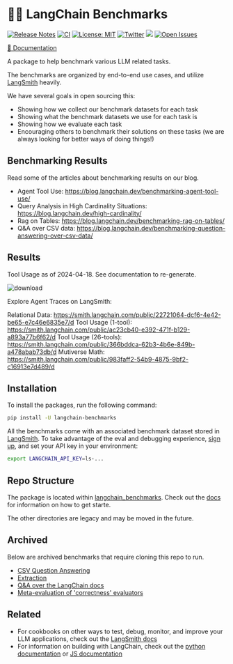 # 🦜💯 LangChain Benchmarks

[![Release Notes](https://img.shields.io/github/release/langchain-ai/langchain-benchmarks)](https://github.com/langchain-ai/langchain-benchmarks/releases)
[![CI](https://github.com/langchain-ai/langchain-benchmarks/actions/workflows/ci.yml/badge.svg)](https://github.com/langchain-ai/langchain-benchmarks/actions/workflows/ci.yml)
[![License: MIT](https://img.shields.io/badge/License-MIT-yellow.svg)](https://opensource.org/licenses/MIT)
[![Twitter](https://img.shields.io/twitter/url/https/twitter.com/langchainai.svg?style=social&label=Follow%20%40LangChainAI)](https://twitter.com/langchainai)
[![](https://dcbadge.vercel.app/api/server/6adMQxSpJS?compact=true&style=flat)](https://discord.gg/6adMQxSpJS)
[![Open Issues](https://img.shields.io/github/issues-raw/langchain-ai/langchain-benchmarks)](https://github.com/langchain-ai/langchain-benchmarks/issues)


[📖 Documentation](https://langchain-ai.github.io/langchain-benchmarks/index.html)

A package to help benchmark various LLM related tasks.

The benchmarks are organized by end-to-end use cases, and
utilize [LangSmith](https://smith.langchain.com/) heavily.

We have several goals in open sourcing this:

- Showing how we collect our benchmark datasets for each task
- Showing what the benchmark datasets we use for each task is
- Showing how we evaluate each task
- Encouraging others to benchmark their solutions on these tasks (we are always looking for better ways of doing things!)

## Benchmarking Results

Read some of the articles about benchmarking results on our blog.

* Agent Tool Use: https://blog.langchain.dev/benchmarking-agent-tool-use/
* Query Analysis in High Cardinality Situations: https://blog.langchain.dev/high-cardinality/
* Rag on Tables: https://blog.langchain.dev/benchmarking-rag-on-tables/
* Q&A over CSV data: https://blog.langchain.dev/benchmarking-question-answering-over-csv-data/


## Results

Tool Usage as of 2024-04-18. See documentation to re-generate.

![download](https://github.com/langchain-ai/langchain-benchmarks/assets/3205522/0da33de8-e03f-49cf-bd48-e9ff945828a9)

Explore Agent Traces on LangSmith:

Relational Data: https://smith.langchain.com/public/22721064-dcf6-4e42-be65-e7c46e6835e7/d
Tool Usage (1-tool): https://smith.langchain.com/public/ac23cb40-e392-471f-b129-a893a77b6f62/d
Tool Usage (26-tools): https://smith.langchain.com/public/366bddca-62b3-4b6e-849b-a478abab73db/d
Mutiverse Math: https://smith.langchain.com/public/983faff2-54b9-4875-9bf2-c16913e7d489/d

## Installation

To install the packages, run the following command:

```bash
pip install -U langchain-benchmarks
```

All the benchmarks come with an associated benchmark dataset stored in [LangSmith](https://smith.langchain.com). To take advantage of the eval and debugging experience, [sign up](https://smith.langchain.com), and set your API key in your environment:

```bash
export LANGCHAIN_API_KEY=ls-...
```

## Repo Structure

The package is located within [langchain_benchmarks](./langchain_benchmarks/). Check out the [docs](https://langchain-ai.github.io/langchain-benchmarks/index.html) for information on how to get starte.

The other directories are legacy and may be moved in the future.


## Archived

Below are archived benchmarks that require cloning this repo to run.

- [CSV Question Answering](https://github.com/langchain-ai/langchain-benchmarks/tree/main/archived/csv-qa)
- [Extraction](https://github.com/langchain-ai/langchain-benchmarks/tree/main/archived/extraction)
- [Q&A over the LangChain docs](https://github.com/langchain-ai/langchain-benchmarks/tree/main/archived/langchain-docs-benchmarking)
- [Meta-evaluation of 'correctness' evaluators](https://github.com/langchain-ai/langchain-benchmarks/tree/main/archived/meta-evals)


## Related

- For cookbooks on other ways to test, debug, monitor, and improve your LLM applications, check out the [LangSmith docs](https://docs.smith.langchain.com/)
- For information on building with LangChain, check out the [python documentation](https://python.langchain.com/docs/get_started/introduction) or [JS documentation](https://js.langchain.com/docs/get_started/introduction)

